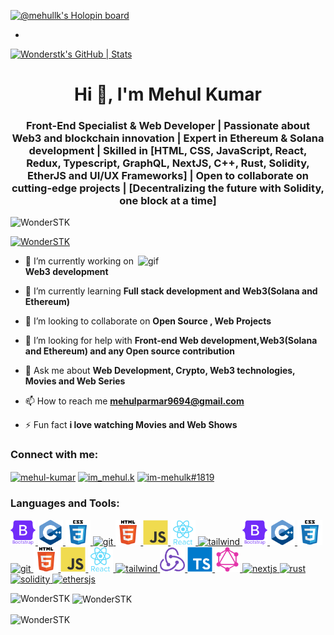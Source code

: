 [![@mehullk's Holopin board](https://holopin.me/mehullk)](https://holopin.io/@mehullk)

- 
[![Wonderstk's GitHub | Stats](https://stats.quine.sh/Wonderstk/github?theme=light)](https://quine.sh)
<h1 align="center">Hi 👋, I'm Mehul Kumar</h1>
<h3 align="center">Front-End Specialist & Web Developer | Passionate about Web3 and blockchain innovation | Expert in Ethereum & Solana development | Skilled in [HTML, CSS, JavaScript, React, Redux, Typescript, GraphQL, NextJS, C++, Rust, Solidity, EtherJS and UI/UX Frameworks] | Open to collaborate on cutting-edge projects | [Decentralizing the future with Solidity, one block at a time]
</h3>

<p align="left"> <img src="https://komarev.com/ghpvc/?username=WonderSTK&label=Profile%20views&color=0e75b6&style=flat" alt="WonderSTK" /> </p>

<p align="left"> <a href="https://github.com/ryo-ma/github-profile-trophy"><img src="https://github-profile-trophy.vercel.app/?username=WonderSTK" alt="WonderSTK" /></a> </p>

<div> 
<img src="gif.gif" width="300px" alt=gif align="right"> 
</div>


- 🔭 I’m currently working on **Web3 development**

- 🌱 I’m currently learning **Full stack development and Web3(Solana and Ethereum)**

- 👯 I’m looking to collaborate on **Open Source , Web Projects**

- 🤝 I’m looking for help with **Front-end Web development,Web3(Solana and Ethereum) and any Open source contribution**

- 💬 Ask me about **Web Development, Crypto, Web3 technologies, Movies and Web Series**

- 📫 How to reach me **mehulparmar9694@gmail.com**

- ⚡ Fun fact **i love watching Movies and Web Shows**

<h3 align="left">Connect with me:</h3>
<p align="left">
<a href="https://www.linkedin.com/in/mehul-kumar-19209b203" target="blank"><img align="center" src="https://raw.githubusercontent.com/rahuldkjain/github-profile-readme-generator/master/src/images/icons/Social/linked-in-alt.svg" alt="mehul-kumar" height="30" width="40" /></a>
<a href="https://instagram.com/im_mehul.k" target="blank"><img align="center" src="https://raw.githubusercontent.com/rahuldkjain/github-profile-readme-generator/master/src/images/icons/Social/instagram.svg" alt="im_mehul.k" height="30" width="40" /></a>
<a href="https://discord.gg/im_mehuk#1819" target="blank"><img align="center" src="https://raw.githubusercontent.com/rahuldkjain/github-profile-readme-generator/master/src/images/icons/Social/discord.svg" alt="im-mehulk#1819" height="30" width="40" /></a>
</p>

<h3 align="left">Languages and Tools:</h3>
<p align="left"> <a href="https://getbootstrap.com" target="_blank" rel="noreferrer"> <img src="https://raw.githubusercontent.com/devicons/devicon/master/icons/bootstrap/bootstrap-plain-wordmark.svg" alt="bootstrap" width="40" height="40"/> </a> <a href="https://www.w3schools.com/cpp/" target="_blank" rel="noreferrer"> <img src="https://raw.githubusercontent.com/devicons/devicon/master/icons/cplusplus/cplusplus-original.svg" alt="cplusplus" width="40" height="40"/> </a> <a href="https://www.w3schools.com/css/" target="_blank" rel="noreferrer"> <img src="https://raw.githubusercontent.com/devicons/devicon/master/icons/css3/css3-original-wordmark.svg" alt="css3" width="40" height="40"/> </a> <a href="https://git-scm.com/" target="_blank" rel="noreferrer"> <img src="https://www.vectorlogo.zone/logos/git-scm/git-scm-icon.svg" alt="git" width="40" height="40"/> </a> <a href="https://www.w3.org/html/" target="_blank" rel="noreferrer"> <img src="https://raw.githubusercontent.com/devicons/devicon/master/icons/html5/html5-original-wordmark.svg" alt="html5" width="40" height="40"/> </a> <a href="https://developer.mozilla.org/en-US/docs/Web/JavaScript" target="_blank" rel="noreferrer"> <img src="https://raw.githubusercontent.com/devicons/devicon/master/icons/javascript/javascript-original.svg" alt="javascript" width="40" height="40"/> </a> <a href="https://reactjs.org/" target="_blank" rel="noreferrer"> <img src="https://raw.githubusercontent.com/devicons/devicon/master/icons/react/react-original-wordmark.svg" alt="react" width="40" height="40"/> </a> <a href="https://tailwindcss.com/" target="_blank" rel="noreferrer"> <img src="https://www.vectorlogo.zone/logos/tailwindcss/tailwindcss-icon.svg" alt="tailwind" width="40" height="40"/> </a> 
<a href="https://getbootstrap.com" target="_blank" rel="noreferrer">
    <img src="https://raw.githubusercontent.com/devicons/devicon/master/icons/bootstrap/bootstrap-plain-wordmark.svg" alt="bootstrap" width="40" height="40"/>
  </a>
  <a href="https://www.w3schools.com/cpp/" target="_blank" rel="noreferrer">
    <img src="https://raw.githubusercontent.com/devicons/devicon/master/icons/cplusplus/cplusplus-original.svg" alt="cplusplus" width="40" height="40"/>
  </a>
  <a href="https://www.w3schools.com/css/" target="_blank" rel="noreferrer">
    <img src="https://raw.githubusercontent.com/devicons/devicon/master/icons/css3/css3-original-wordmark.svg" alt="css3" width="40" height="40"/>
  </a>
  <a href="https://git-scm.com/" target="_blank" rel="noreferrer">
    <img src="https://www.vectorlogo.zone/logos/git-scm/git-scm-icon.svg" alt="git" width="40" height="40"/>
  </a>
  <a href="https://www.w3.org/html/" target="_blank" rel="noreferrer">
    <img src="https://raw.githubusercontent.com/devicons/devicon/master/icons/html5/html5-original-wordmark.svg" alt="html5" width="40" height="40"/>
  </a>
  <a href="https://developer.mozilla.org/en-US/docs/Web/JavaScript" target="_blank" rel="noreferrer">
    <img src="https://raw.githubusercontent.com/devicons/devicon/master/icons/javascript/javascript-original.svg" alt="javascript" width="40" height="40"/>
  </a>
  <a href="https://reactjs.org/" target="_blank" rel="noreferrer">
    <img src="https://raw.githubusercontent.com/devicons/devicon/master/icons/react/react-original-wordmark.svg" alt="react" width="40" height="40"/>
  </a>
  <a href="https://tailwindcss.com/" target="_blank" rel="noreferrer">
    <img src="https://www.vectorlogo.zone/logos/tailwindcss/tailwindcss-icon.svg" alt="tailwind" width="40" height="40"/>
  </a>
  <!-- New Icons -->
  <a href="https://redux.js.org/" target="_blank" rel="noreferrer">
    <img src="https://raw.githubusercontent.com/devicons/devicon/master/icons/redux/redux-original.svg" alt="redux" width="40" height="40"/>
  </a>
  <a href="https://www.typescriptlang.org/" target="_blank" rel="noreferrer">
    <img src="https://raw.githubusercontent.com/devicons/devicon/master/icons/typescript/typescript-original.svg" alt="typescript" width="40" height="40"/>
  </a>
  <a href="https://graphql.org/" target="_blank" rel="noreferrer">
    <img src="https://raw.githubusercontent.com/devicons/devicon/master/icons/graphql/graphql-plain.svg" alt="graphql" width="40" height="40"/>
  </a>
  <a href="https://nextjs.org/" target="_blank" rel="noreferrer">
    <img src="https://uxwing.com/wp-content/themes/uxwing/download/brands-and-social-media/nextjs-icon.png" alt="nextjs" width="40" height="40"/>
  </a>
  <a href="https://www.rust-lang.org/" target="_blank" rel="noreferrer">
    <img src="https://encrypted-tbn0.gstatic.com/images?q=tbn:ANd9GcTUfT692BQnT9DMi5ByX2HNMcHpFoH55VEUWA&s" alt="rust" width="40" height="40"/>
  </a>
  <a href="https://soliditylang.org/" target="_blank" rel="noreferrer">
    <img src="https://icons.veryicon.com/png/o/business/vscode-program-item-icon/solidity-1.png" alt="solidity" width="40" height="40"/>
  </a>
  <a href="https://docs.ethers.io/" target="_blank" rel="noreferrer">
    <img src="https://media.dev.to/dynamic/image/width=1080,height=1080,fit=cover,gravity=auto,format=auto/https%3A%2F%2Fdev-to-uploads.s3.amazonaws.com%2Fuploads%2Farticles%2Fqt2ywp6nprimyxnfhmc2.png" alt="ethersjs" width="40" height="40"/>
  </a></p>

<p><img align="left" src="https://github-readme-stats.vercel.app/api/top-langs?username=WonderSTK&show_icons=true&locale=en&layout=compact" alt="WonderSTK" /></p>

<p>&nbsp;<img align="center" src="https://github-readme-stats.vercel.app/api?username=WonderSTK&show_icons=true&locale=en" alt="WonderSTK" /></p>

<p><img align="center" src="https://github-readme-streak-stats.herokuapp.com/?user=kshitijmishra27&" alt="WonderSTK" /></p>
